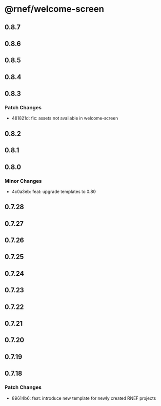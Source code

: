 # @rnef/welcome-screen

## 0.8.7

## 0.8.6

## 0.8.5

## 0.8.4

## 0.8.3

### Patch Changes

- 481821d: fix: assets not available in welcome-screen

## 0.8.2

## 0.8.1

## 0.8.0

### Minor Changes

- 4c0a3eb: feat: upgrade templates to 0.80

## 0.7.28

## 0.7.27

## 0.7.26

## 0.7.25

## 0.7.24

## 0.7.23

## 0.7.22

## 0.7.21

## 0.7.20

## 0.7.19

## 0.7.18

### Patch Changes

- 89614b6: feat: introduce new template for newly created RNEF projects
